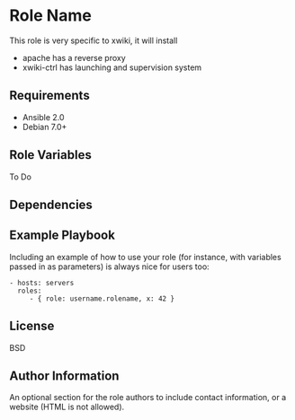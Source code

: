 Role Name
=========

This role is very specific to xwiki, it will install 
 - apache has a reverse proxy
 - xwiki-ctrl has launching and supervision system

Requirements
------------

- Ansible 2.0
- Debian 7.0+


Role Variables
--------------

To Do

Dependencies
------------


Example Playbook
----------------

Including an example of how to use your role (for instance, with variables passed in as parameters) is always nice for users too:

    - hosts: servers
      roles:
         - { role: username.rolename, x: 42 }

License
-------

BSD

Author Information
------------------

An optional section for the role authors to include contact information, or a website (HTML is not allowed).
